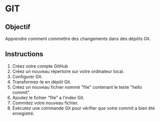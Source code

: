 # GIT 

## Objectif
Apprendre comment commettre des changements dans des dépôts Git.

## Instructions

1. Créez votre compte GitHub
2. Créez un nouveau répertoire sur votre ordinateur local.
3. Configurer Git.
4. Transformez-le en dépôt Git.
5. Créez un nouveau fichier nommé "file" contenant le texte "hello commit".
6. Ajoutez le fichier "file" a l'index Git.
7. Commitez votre nouveau fichier.
8. Exécutez une commande Git pour vérifier que votre commit a bien été enregistré.
